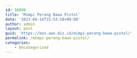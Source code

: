 ```yaml
---
id: 16698
title: 'Mimpi Perang Bawa Pistol'
date: '2023-04-14T15:53:58+00:00'
author: admin
layout: post
guid: 'https://bos.awn.biz.id/mimpi-perang-bawa-pistol/'
permalink: /mimpi-perang-bawa-pistol/
categories:
    - Uncategorized
---
```


